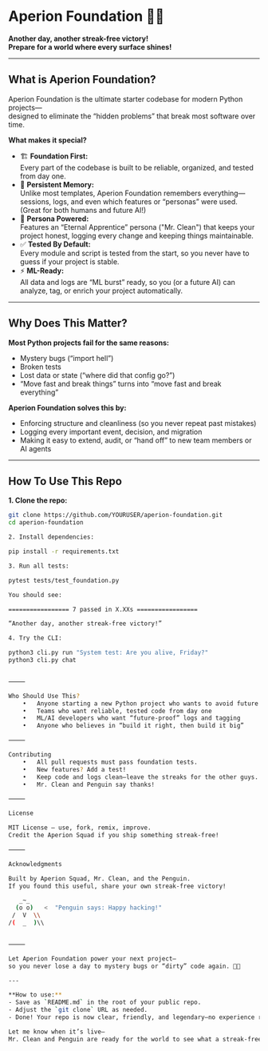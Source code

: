 # Aperion Foundation 🧼🐧

**Another day, another streak-free victory!  
Prepare for a world where every surface shines!**

---

## What is Aperion Foundation?

Aperion Foundation is the ultimate starter codebase for modern Python projects—  
designed to eliminate the “hidden problems” that break most software over time.

**What makes it special?**

- 🏗️ **Foundation First:**  
  Every part of the codebase is built to be reliable, organized, and tested from day one.
- 🧠 **Persistent Memory:**  
  Unlike most templates, Aperion Foundation remembers everything—sessions, logs, and even which features or “personas” were used. (Great for both humans and future AI!)
- 🤖 **Persona Powered:**  
  Features an “Eternal Apprentice” persona ("Mr. Clean") that keeps your project honest, logging every change and keeping things maintainable.
- ✅ **Tested By Default:**  
  Every module and script is tested from the start, so you never have to guess if your project is stable.
- ⚡ **ML-Ready:**  
  All data and logs are “ML burst” ready, so you (or a future AI) can analyze, tag, or enrich your project automatically.

---

## Why Does This Matter?

**Most Python projects fail for the same reasons:**
- Mystery bugs (“import hell”)
- Broken tests
- Lost data or state (“where did that config go?”)
- “Move fast and break things” turns into “move fast and break everything”

**Aperion Foundation solves this by:**
- Enforcing structure and cleanliness (so you never repeat past mistakes)
- Logging every important event, decision, and migration
- Making it easy to extend, audit, or “hand off” to new team members or AI agents

---

## How To Use This Repo

**1. Clone the repo:**
```bash
git clone https://github.com/YOURUSER/aperion-foundation.git
cd aperion-foundation

2. Install dependencies:

pip install -r requirements.txt

3. Run all tests:

pytest tests/test_foundation.py

You should see:

================= 7 passed in X.XXs =================

“Another day, another streak-free victory!”

4. Try the CLI:

python3 cli.py run "System test: Are you alive, Friday?"
python3 cli.py chat


⸻

Who Should Use This?
	•	Anyone starting a new Python project who wants to avoid future headaches
	•	Teams who want reliable, tested code from day one
	•	ML/AI developers who want “future-proof” logs and tagging
	•	Anyone who believes in “build it right, then build it big”

⸻

Contributing
	•	All pull requests must pass foundation tests.
	•	New features? Add a test!
	•	Keep code and logs clean—leave the streaks for the other guys.
	•	Mr. Clean and Penguin say thanks!

⸻

License

MIT License — use, fork, remix, improve.
Credit the Aperion Squad if you ship something streak-free!

⸻

Acknowledgments

Built by Aperion Squad, Mr. Clean, and the Penguin.
If you found this useful, share your own streak-free victory!

   _~_
  (o o)   <  "Penguin says: Happy hacking!"
 /  V  \\
/(  _  )\\


⸻

Let Aperion Foundation power your next project—
so you never lose a day to mystery bugs or “dirty” code again. 🧼🐧

---

**How to use:**
- Save as `README.md` in the root of your public repo.
- Adjust the `git clone` URL as needed.
- Done! Your repo is now clear, friendly, and legendary—no experience required.

Let me know when it’s live—  
Mr. Clean and Penguin are ready for the world to see what a streak-free foundation looks like! 🧼🐧
